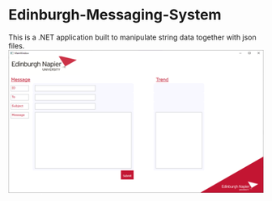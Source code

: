 # Edinburgh-Messaging-System
This is a .NET application built to manipulate string data together with json files.
![](Preview.png)
